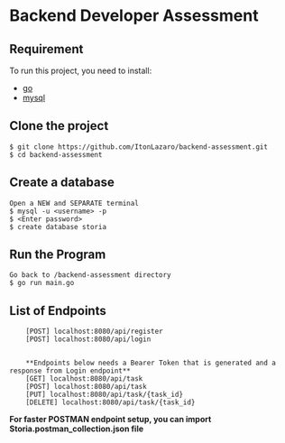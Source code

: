 # Backend Developer Assessment

## Requirement
To run this project, you need to install:

- [go](https://golang.org/dl/)
- [mysql](https://www.mysql.com/downloads/)

## Clone the project

```
$ git clone https://github.com/ItonLazaro/backend-assessment.git
$ cd backend-assessment
```

## Create a database

```
Open a NEW and SEPARATE terminal
$ mysql -u <username> -p 
$ <Enter password>
$ create database storia
```
## 


## Run the Program

```
Go back to /backend-assessment directory
$ go run main.go
```


## List of Endpoints

```
    [POST] localhost:8080/api/register
    [POST] localhost:8080/api/login


    **Endpoints below needs a Bearer Token that is generated and a response from Login endpoint**
    [GET] localhost:8080/api/task
    [POST] localhost:8080/api/task
    [PUT] localhost:8080/api/task/{task_id}
    [DELETE] localhost:8080/api/task/{task_id}
```

**For faster POSTMAN endpoint setup, you can import Storia.postman_collection.json file**
